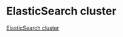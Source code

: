 # ElasticSearch cluster
[ElasticSearch cluster](https://aiwithcloud.com/2022/09/15/elasticsearch_cluster/)